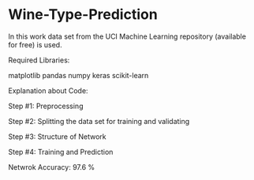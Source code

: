 # Wine-Type-Prediction
In this work data set from the UCI Machine Learning repository (available for free) is used. 

Required Libraries:

matplotlib
pandas
numpy
keras
scikit-learn 


Explanation about Code:

Step #1: Preprocessing

Step #2: Splitting the data set for training and validating

Step #3: Structure of Network

Step #4: Training and Prediction

Netwrok Accuracy: 97.6 %
